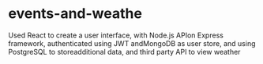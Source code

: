 # events-and-weathe
Used React to create a user interface, with Node.js APIon Express framework, authenticated using JWT andMongoDB as user store, and using PostgreSQL to storeadditional data, and third party API to view weather
